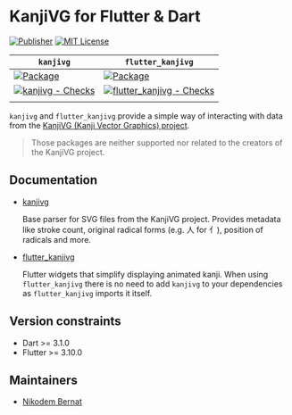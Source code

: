 # KanjiVG for Flutter & Dart

[![Publisher](https://img.shields.io/pub/publisher/kanjivg.svg)](https://pub.dev/packages/kanjivg/publisher)
[![MIT License](https://img.shields.io/badge/license-MIT-purple.svg)](https://opensource.org/licenses/MIT)

| `kanjivg`                                                                                                                                                                       | `flutter_kanjivg`                                                                                                                                                                             |
| ------------------------------------------------------------------------------------------------------------------------------------------------------------------------------- | --------------------------------------------------------------------------------------------------------------------------------------------------------------------------------------------- |
| [![Package](https://img.shields.io/pub/v/kanjivg.svg)](https://pub.dev/packages/kanjivg)                                                                                        | [![Package](https://img.shields.io/pub/v/kanjivg.svg)](https://pub.dev/packages/flutter_kanjivg)                                                                                              |
| [![kanjivg - Checks](https://github.com/n-bernat/kanjivg/actions/workflows/dart_checks.yaml/badge.svg)](https://github.com/n-bernat/kanjivg/actions/workflows/dart_checks.yaml) | [![flutter_kanjivg - Checks](https://github.com/n-bernat/kanjivg/actions/workflows/flutter_checks.yaml/badge.svg)](https://github.com/n-bernat/kanjivg/actions/workflows/flutter_checks.yaml) |
|                                                                                                                                                                                 |                                                                                                                                                                                               |

`kanjivg` and `flutter_kanjivg` provide a simple way of interacting with data from the [KanjiVG (Kanji Vector Graphics) project](https://kanjivg.tagaini.net).

> Those packages are neither supported nor related to the creators of the KanjiVG project.

## Documentation

- [kanjivg](https://github.com/n-bernat/kanjivg/tree/master/kanjivg)

  Base parser for SVG files from the KanjiVG project. Provides metadata like stroke count, original radical forms (e.g. 人 for 亻), position of radicals and more.

- [flutter_kanjivg](https://github.com/n-bernat/kanjivg/tree/master/flutter_kanjivg)

  Flutter widgets that simplify displaying animated kanji. When using `flutter_kanjivg` there is no need to add `kanjivg` to your dependencies as `flutter_kanjivg` imports it itself.

## Version constraints

- Dart >= 3.1.0
- Flutter >= 3.10.0

## Maintainers

- [Nikodem Bernat](https://nikodembernat.com)
